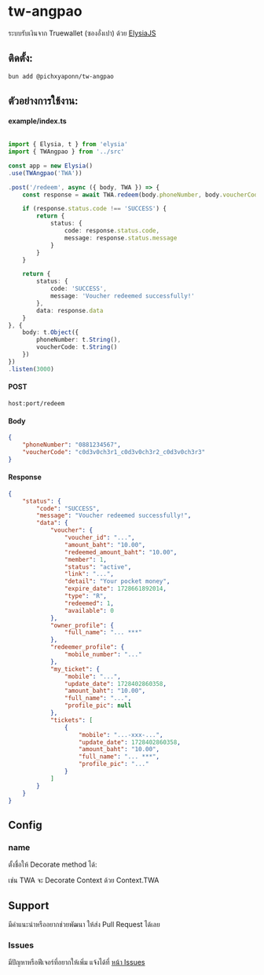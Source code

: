 # tw-angpao
ระบบรับเงินจาก Truewallet (ซองอั่งเปา) ด้วย [ElysiaJS](https://elysiajs.com/)

## ติดตั้ง:
```bash
bun add @pichxyaponn/tw-angpao
```

## ตัวอย่างการใช้งาน:

#### example/index.ts

```typescript

import { Elysia, t } from 'elysia'
import { TWAngpao } from '../src'

const app = new Elysia()
.use(TWAngpao('TWA'))

.post('/redeem', async ({ body, TWA }) => {
    const response = await TWA.redeem(body.phoneNumber, body.voucherCode)

    if (response.status.code !== 'SUCCESS') {
        return {
            status: {
                code: response.status.code,
                message: response.status.message
            }
        }
    }

    return {
        status: {
            code: 'SUCCESS',
            message: 'Voucher redeemed successfully!'
        },
        data: response.data
    }
}, {
    body: t.Object({
        phoneNumber: t.String(),
        voucherCode: t.String()
    })
})
.listen(3000)
```
#### POST
```
host:port/redeem
```

#### Body
```json
{
    "phoneNumber": "0881234567",
    "voucherCode": "c0d3v0ch3r1_c0d3v0ch3r2_c0d3v0ch3r3"
}
```

#### Response
```json
{
    "status": {
        "code": "SUCCESS",
        "message": "Voucher redeemed successfully!",
        "data": {
            "voucher": {
                "voucher_id": "...",
                "amount_baht": "10.00",
                "redeemed_amount_baht": "10.00",
                "member": 1,
                "status": "active",
                "link": "...",
                "detail": "Your pocket money",
                "expire_date": 1728661892014,
                "type": "R",
                "redeemed": 1,
                "available": 0
            },
            "owner_profile": {
                "full_name": "... ***"
            },
            "redeemer_profile": {
                "mobile_number": "..."
            },
            "my_ticket": {
                "mobile": "...",
                "update_date": 1728402860358,
                "amount_baht": "10.00",
                "full_name": "...",
                "profile_pic": null
            },
            "tickets": [
                {
                    "mobile": "...-xxx-...",
                    "update_date": 1728402860358,
                    "amount_baht": "10.00",
                    "full_name": "... ***",
                    "profile_pic": "..."
                }
            ]
        }
    }
}
```

## Config
### name
ตั้งชื่อให้ Decorate method ได้:

เช่น TWA จะ Decorate Context ด้วย Context.TWA

## Support

มีคำแนะนำหรืออยากช่วยพัฒนา ให้ส่ง Pull Request ได้เลย

### Issues

มีปัญหาหรือฟีเจอร์ที่อยากให้เพิ่ม แจ้งได้ที่ [หน้า Issues](https://github.com/pichxyaponn/truewallet-angpao/issues)